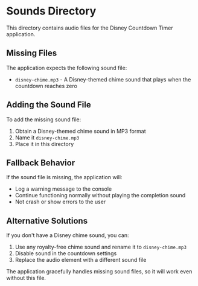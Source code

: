 # Sounds Directory

This directory contains audio files for the Disney Countdown Timer application.

## Missing Files

The application expects the following sound file:
- `disney-chime.mp3` - A Disney-themed chime sound that plays when the countdown reaches zero

## Adding the Sound File

To add the missing sound file:

1. Obtain a Disney-themed chime sound in MP3 format
2. Name it `disney-chime.mp3`
3. Place it in this directory

## Fallback Behavior

If the sound file is missing, the application will:
- Log a warning message to the console
- Continue functioning normally without playing the completion sound
- Not crash or show errors to the user

## Alternative Solutions

If you don't have a Disney chime sound, you can:
1. Use any royalty-free chime sound and rename it to `disney-chime.mp3`
2. Disable sound in the countdown settings
3. Replace the audio element with a different sound file

The application gracefully handles missing sound files, so it will work even without this file. 